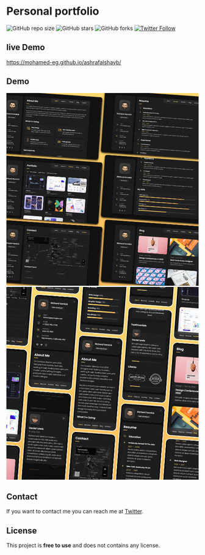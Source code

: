 # Personal portfolio

![GitHub repo size](https://img.shields.io/github/repo-size/mohamed-eg/ashrafalshayb)
![GitHub stars](https://img.shields.io/github/stars/mohamed-eg/ashrafalshayb?style=social)
![GitHub forks](https://img.shields.io/github/forks/mohamed-eg/ashrafalshayb?style=social)
[![Twitter Follow](https://img.shields.io/twitter/follow/mohamed?style=social)](https://twitter.com/intent/follow?screen_name=Mohamed64998935)

## live Demo

<a>https://mohamed-eg.github.io/ashrafalshayb/</a>

## Demo

![ Desktop Demo](./website-demo-image/desktop.png "Desktop Demo")
![ Mobile Demo](./website-demo-image/mobile.png "Mobile Demo")

## Contact

If you want to contact me you can reach me at [Twitter](https://www.twitter.com/Mohamed64998935).

## License

This project is **free to use** and does not contains any license.
